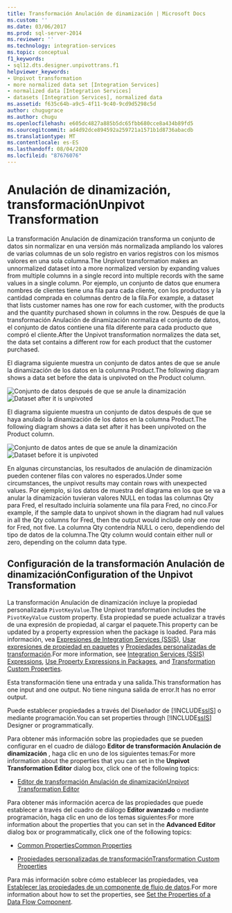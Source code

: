 ```yaml
---
title: Transformación Anulación de dinamización | Microsoft Docs
ms.custom: ''
ms.date: 03/06/2017
ms.prod: sql-server-2014
ms.reviewer: ''
ms.technology: integration-services
ms.topic: conceptual
f1_keywords:
- sql12.dts.designer.unpivottrans.f1
helpviewer_keywords:
- Unpivot transformation
- more normalized data set [Integration Services]
- normalized data [Integration Services]
- datasets [Integration Services], normalized data
ms.assetid: f635c64b-a9c5-4f11-9c40-9cd9d5298c5d
author: chugugrace
ms.author: chugu
ms.openlocfilehash: e605dc4827a885b5dc65fbb680cce8a434b89fd5
ms.sourcegitcommit: ad4d92dce894592a259721a1571b1d8736abacdb
ms.translationtype: MT
ms.contentlocale: es-ES
ms.lasthandoff: 08/04/2020
ms.locfileid: "87676076"
---
```

# <a name="unpivot-transformation"></a><span data-ttu-id="d39ae-102">Anulación de dinamización, transformación</span><span class="sxs-lookup"><span data-stu-id="d39ae-102">Unpivot Transformation</span></span>
  <span data-ttu-id="d39ae-103">La transformación Anulación de dinamización transforma un conjunto de datos sin normalizar en una versión más normalizada ampliando los valores de varias columnas de un solo registro en varios registros con los mismos valores en una sola columna.</span><span class="sxs-lookup"><span data-stu-id="d39ae-103">The Unpivot transformation makes an unnormalized dataset into a more normalized version by expanding values from multiple columns in a single record into multiple records with the same values in a single column.</span></span> <span data-ttu-id="d39ae-104">Por ejemplo, un conjunto de datos que enumera nombres de clientes tiene una fila para cada cliente, con los productos y la cantidad comprada en columnas dentro de la fila.</span><span class="sxs-lookup"><span data-stu-id="d39ae-104">For example, a dataset that lists customer names has one row for each customer, with the products and the quantity purchased shown in columns in the row.</span></span> <span data-ttu-id="d39ae-105">Después de que la transformación Anulación de dinamización normaliza el conjunto de datos, el conjunto de datos contiene una fila diferente para cada producto que compró el cliente.</span><span class="sxs-lookup"><span data-stu-id="d39ae-105">After the Unpivot transformation normalizes the data set, the data set contains a different row for each product that the customer purchased.</span></span>  
  
 <span data-ttu-id="d39ae-106">El diagrama siguiente muestra un conjunto de datos antes de que se anule la dinamización de los datos en la columna Product.</span><span class="sxs-lookup"><span data-stu-id="d39ae-106">The following diagram shows a data set before the data is unpivoted on the Product column.</span></span>  
  
 <span data-ttu-id="d39ae-107">![Conjunto de datos después de que se anule la dinamización](../../media/mw-dts-18.gif "Conjunto de datos después de que se anule la dinamización")</span><span class="sxs-lookup"><span data-stu-id="d39ae-107">![Dataset after it is unpivoted](../../media/mw-dts-18.gif "Dataset after it is unpivoted")</span></span>  
  
 <span data-ttu-id="d39ae-108">El diagrama siguiente muestra un conjunto de datos después de que se haya anulado la dinamización de los datos en la columna Product.</span><span class="sxs-lookup"><span data-stu-id="d39ae-108">The following diagram shows a data set after it has been unpivoted on the Product column.</span></span>  
  
 <span data-ttu-id="d39ae-109">![Conjunto de datos antes de que se anule la dinamización](../../media/mw-dts-17.gif "Conjunto de datos antes de que se anule la dinamización")</span><span class="sxs-lookup"><span data-stu-id="d39ae-109">![Dataset before it is unpivoted](../../media/mw-dts-17.gif "Dataset before it is unpivoted")</span></span>  
  
 <span data-ttu-id="d39ae-110">En algunas circunstancias, los resultados de anulación de dinamización pueden contener filas con valores no esperados.</span><span class="sxs-lookup"><span data-stu-id="d39ae-110">Under some circumstances, the unpivot results may contain rows with unexpected values.</span></span> <span data-ttu-id="d39ae-111">Por ejemplo, si los datos de muestra del diagrama en los que se va a anular la dinamización tuvieran valores NULL en todas las columnas Qty para Fred, el resultado incluiría solamente una fila para Fred, no cinco.</span><span class="sxs-lookup"><span data-stu-id="d39ae-111">For example, if the sample data to unpivot shown in the diagram had null values in all the Qty columns for Fred, then the output would include only one row for Fred, not five.</span></span> <span data-ttu-id="d39ae-112">La columna Qty contendría NULL o cero, dependiendo del tipo de datos de la columna.</span><span class="sxs-lookup"><span data-stu-id="d39ae-112">The Qty column would contain either null or zero, depending on the column data type.</span></span>  
  
## <a name="configuration-of-the-unpivot-transformation"></a><span data-ttu-id="d39ae-113">Configuración de la transformación Anulación de dinamización</span><span class="sxs-lookup"><span data-stu-id="d39ae-113">Configuration of the Unpivot Transformation</span></span>  
 <span data-ttu-id="d39ae-114">La transformación Anulación de dinamización incluye la propiedad personalizada `PivotKeyValue`.</span><span class="sxs-lookup"><span data-stu-id="d39ae-114">The Unpivot transformation includes the `PivotKeyValue` custom property.</span></span> <span data-ttu-id="d39ae-115">Esta propiedad se puede actualizar a través de una expresión de propiedad, al cargar el paquete.</span><span class="sxs-lookup"><span data-stu-id="d39ae-115">This property can be updated by a property expression when the package is loaded.</span></span> <span data-ttu-id="d39ae-116">Para más información, vea [Expresiones de Integration Services &#40;SSIS&#41;](../../expressions/integration-services-ssis-expressions.md), [Usar expresiones de propiedad en paquetes](../../expressions/use-property-expressions-in-packages.md) y [Propiedades personalizadas de transformación](transformation-custom-properties.md).</span><span class="sxs-lookup"><span data-stu-id="d39ae-116">For more information, see [Integration Services &#40;SSIS&#41; Expressions](../../expressions/integration-services-ssis-expressions.md), [Use Property Expressions in Packages](../../expressions/use-property-expressions-in-packages.md), and [Transformation Custom Properties](transformation-custom-properties.md).</span></span>  
  
 <span data-ttu-id="d39ae-117">Esta transformación tiene una entrada y una salida.</span><span class="sxs-lookup"><span data-stu-id="d39ae-117">This transformation has one input and one output.</span></span> <span data-ttu-id="d39ae-118">No tiene ninguna salida de error.</span><span class="sxs-lookup"><span data-stu-id="d39ae-118">It has no error output.</span></span>  
  
 <span data-ttu-id="d39ae-119">Puede establecer propiedades a través del Diseñador de [!INCLUDE[ssIS](../../../includes/ssis-md.md)] o mediante programación.</span><span class="sxs-lookup"><span data-stu-id="d39ae-119">You can set properties through [!INCLUDE[ssIS](../../../includes/ssis-md.md)] Designer or programmatically.</span></span>  
  
 <span data-ttu-id="d39ae-120">Para obtener más información sobre las propiedades que se pueden configurar en el cuadro de diálogo **Editor de transformación Anulación de dinamización** , haga clic en uno de los siguientes temas:</span><span class="sxs-lookup"><span data-stu-id="d39ae-120">For more information about the properties that you can set in the **Unpivot Transformation Editor** dialog box, click one of the following topics:</span></span>  
  
-   [<span data-ttu-id="d39ae-121">Editor de transformación Anulación de dinamización</span><span class="sxs-lookup"><span data-stu-id="d39ae-121">Unpivot Transformation Editor</span></span>](../../unpivot-transformation-editor.md)  
  
 <span data-ttu-id="d39ae-122">Para obtener más información acerca de las propiedades que puede establecer a través del cuadro de diálogo **Editor avanzado** o mediante programación, haga clic en uno de los temas siguientes:</span><span class="sxs-lookup"><span data-stu-id="d39ae-122">For more information about the properties that you can set in the **Advanced Editor** dialog box or programmatically, click one of the following topics:</span></span>  
  
-   [<span data-ttu-id="d39ae-123">Common Properties</span><span class="sxs-lookup"><span data-stu-id="d39ae-123">Common Properties</span></span>](../../common-properties.md)  
  
-   [<span data-ttu-id="d39ae-124">Propiedades personalizadas de transformación</span><span class="sxs-lookup"><span data-stu-id="d39ae-124">Transformation Custom Properties</span></span>](transformation-custom-properties.md)  
  
 <span data-ttu-id="d39ae-125">Para más información sobre cómo establecer las propiedades, vea [Establecer las propiedades de un componente de flujo de datos](../set-the-properties-of-a-data-flow-component.md).</span><span class="sxs-lookup"><span data-stu-id="d39ae-125">For more information about how to set the properties, see [Set the Properties of a Data Flow Component](../set-the-properties-of-a-data-flow-component.md).</span></span>  
  
  
